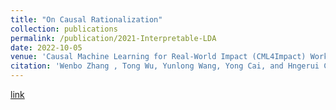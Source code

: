 ```yaml
---
title: "On Causal Rationalization"
collection: publications
permalink: /publication/2021-Interpretable-LDA
date: 2022-10-05
venue: 'Causal Machine Learning for Real-World Impact (CML4Impact) Workshop @ NeurIPS'
citation: 'Wenbo Zhang , Tong Wu, Yunlong Wang, Yong Cai, and Hngerui Cai. &quot; <i>Causal Machine Learning for Real-World Impact (CML4Impact) Workshop @ NeurIPS</i>'
---
```

[link](https://github.com/onepounchman/onepounchman.github.io/blob/main/files/pdf/research/Causal%20Rationale.pdf)
